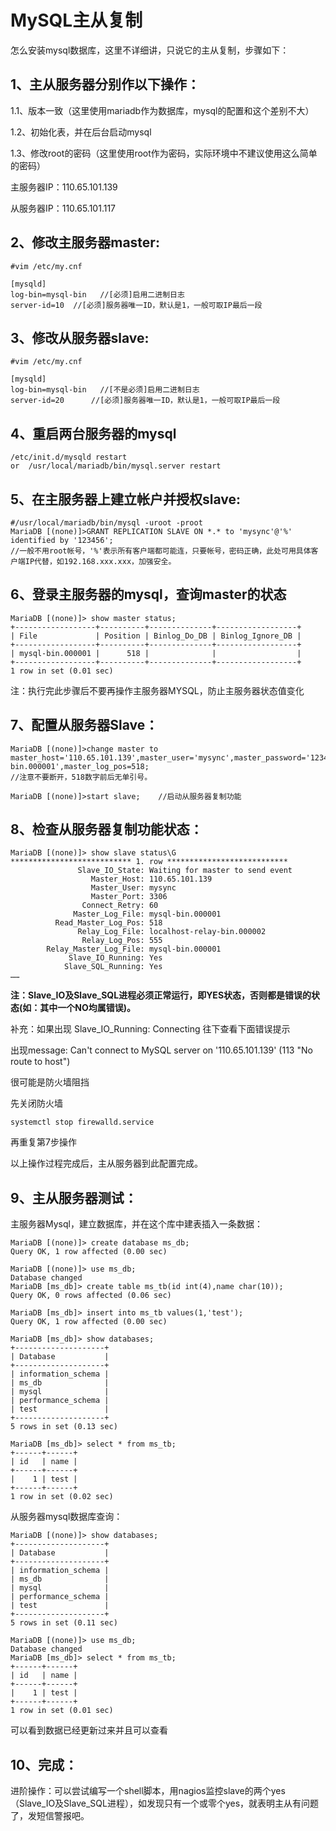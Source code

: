 # MySQL主从复制 #

怎么安装mysql数据库，这里不详细讲，只说它的主从复制，步骤如下：

## 1、主从服务器分别作以下操作： ##
1.1、版本一致（这里使用mariadb作为数据库，mysql的配置和这个差别不大）

1.2、初始化表，并在后台启动mysql

1.3、修改root的密码（这里使用root作为密码，实际环境中不建议使用这么简单的密码）

主服务器IP：110.65.101.139

从服务器IP：110.65.101.117

## 2、修改主服务器master: ##

	#vim /etc/my.cnf

	[mysqld]
	log-bin=mysql-bin   //[必须]启用二进制日志
	server-id=10  //[必须]服务器唯一ID，默认是1，一般可取IP最后一段


## 3、修改从服务器slave: ##

	#vim /etc/my.cnf

	[mysqld]
	log-bin=mysql-bin   //[不是必须]启用二进制日志
	server-id=20      //[必须]服务器唯一ID，默认是1，一般可取IP最后一段


## 4、重启两台服务器的mysql ##

	/etc/init.d/mysqld restart
	or	/usr/local/mariadb/bin/mysql.server restart


## 5、在主服务器上建立帐户并授权slave: ##

	#/usr/local/mariadb/bin/mysql -uroot -proot
	MariaDB [(none)]>GRANT REPLICATION SLAVE ON *.* to 'mysync'@'%' identified by '123456';
	//一般不用root帐号，'%'表示所有客户端都可能连，只要帐号，密码正确，此处可用具体客户端IP代替，如192.168.xxx.xxx，加强安全。



## 6、登录主服务器的mysql，查询master的状态 ##

	MariaDB [(none)]> show master status;
	+------------------+----------+--------------+------------------+
	| File             | Position | Binlog_Do_DB | Binlog_Ignore_DB |
	+------------------+----------+--------------+------------------+
	| mysql-bin.000001 |      518 |              |                  |
	+------------------+----------+--------------+------------------+
	1 row in set (0.01 sec)

注：执行完此步骤后不要再操作主服务器MYSQL，防止主服务器状态值变化



## 7、配置从服务器Slave： ##

	MariaDB [(none)]>change master to master_host='110.65.101.139',master_user='mysync',master_password='123456',master_log_file='mysql-bin.000001',master_log_pos=518; 
	//注意不要断开，518数字前后无单引号。

	MariaDB [(none)]>start slave;    //启动从服务器复制功能




## 8、检查从服务器复制功能状态： ##

	MariaDB [(none)]> show slave status\G
	*************************** 1. row ***************************
	               Slave_IO_State: Waiting for master to send event
	                  Master_Host: 110.65.101.139
	                  Master_User: mysync
	                  Master_Port: 3306
	                Connect_Retry: 60
	              Master_Log_File: mysql-bin.000001
	          Read_Master_Log_Pos: 518
	               Relay_Log_File: localhost-relay-bin.000002
	                Relay_Log_Pos: 555
	        Relay_Master_Log_File: mysql-bin.000001
	             Slave_IO_Running: Yes
	            Slave_SQL_Running: Yes
	……


**注：Slave_IO及Slave_SQL进程必须正常运行，即YES状态，否则都是错误的状态(如：其中一个NO均属错误)。**

补充：如果出现 Slave_IO_Running: Connecting 往下查看下面错误提示

出现message: Can't connect to MySQL server on '110.65.101.139' (113 "No route to host")

很可能是防火墙阻挡

先关闭防火墙

	systemctl stop firewalld.service

再重复第7步操作


以上操作过程完成后，主从服务器到此配置完成。




## 9、主从服务器测试： ##

主服务器Mysql，建立数据库，并在这个库中建表插入一条数据：

	MariaDB [(none)]> create database ms_db;
	Query OK, 1 row affected (0.00 sec)
	
	MariaDB [(none)]> use ms_db;
	Database changed
	MariaDB [ms_db]> create table ms_tb(id int(4),name char(10));
	Query OK, 0 rows affected (0.06 sec)
	
	MariaDB [ms_db]> insert into ms_tb values(1,'test');
	Query OK, 1 row affected (0.00 sec)
	
	MariaDB [ms_db]> show databases;
	+--------------------+
	| Database           |
	+--------------------+
	| information_schema |
	| ms_db              |
	| mysql              |
	| performance_schema |
	| test               |
	+--------------------+
	5 rows in set (0.13 sec)

	MariaDB [ms_db]> select * from ms_tb;
	+------+------+
	| id   | name |
	+------+------+
	|    1 | test |
	+------+------+
	1 row in set (0.02 sec)


从服务器mysql数据库查询：

	MariaDB [(none)]> show databases;
	+--------------------+
	| Database           |
	+--------------------+
	| information_schema |
	| ms_db              |
	| mysql              |
	| performance_schema |
	| test               |
	+--------------------+
	5 rows in set (0.11 sec)
	
	MariaDB [(none)]> use ms_db;
	Database changed
	MariaDB [ms_db]> select * from ms_tb;
	+------+------+
	| id   | name |
	+------+------+
	|    1 | test |
	+------+------+
	1 row in set (0.01 sec)

可以看到数据已经更新过来并且可以查看



## 10、完成： ##

进阶操作：可以尝试编写一个shell脚本，用nagios监控slave的两个yes（Slave_IO及Slave_SQL进程），如发现只有一个或零个yes，就表明主从有问题了，发短信警报吧。

















